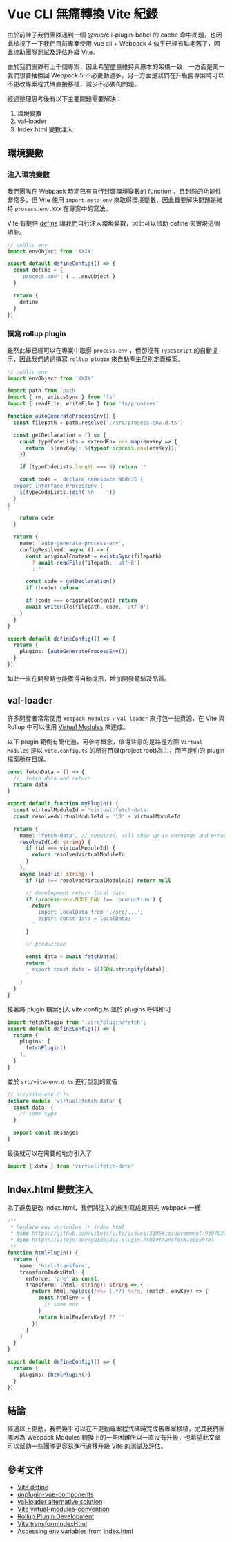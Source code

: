 # Vue CLI 無痛轉換 Vite 紀錄

由於前陣子我們團隊遇到一個 @vue/cli-plugin-babel 的 cache 命中問題，也因此檢視了一下我們目前專案使用 vue cli + Webpack 4 似乎已經有點老舊了，因此協助團隊測試及評估升級 Vite。

由於我們團隊有上千個專案，因此希望盡量維持與原本的架構一致，一方面是萬一我們想要抽換回 Webpack 5 不必更動過多，另一方面是我們在升級舊專案時可以不更改專案程式碼直接移植，減少不必要的問題。

經過整理思考後有以下主要問題需要解決：

1. 環境變數
2. val-loader
3. Index.html 變數注入

## 環境變數

### 注入環境變數

我們團隊在 Webpack 時期已有自行封裝環境變數的 function ，且封裝的功能性非常多，但 Vite 使用 `import.meta.env` 來取得環境變數，因此首要解決問題是維持 `process.env.XXX` 在專案中的寫法。

Vite 有提供 [define](https://vitejs.dev/config/shared-options.html#define) 讓我們自行注入環境變數，因此可以借助 define 來實現這個功能。

```ts
// public env
import envObject from 'XXXX'

export default defineConfig(() => {
  const define = {
    'process.env': { ...envObject }
  }

  return {
    define
  }
})
```

### 撰寫 rollup plugin

雖然此舉已經可以在專案中取得 `process.env` ，但卻沒有 `TypeScript` 的自動提示，因此我們透過撰寫 `rollup plugin` 來自動產生型別定義檔案。

```ts
// public env
import envObject from 'XXXX'

import path from 'path'
import { rm, existsSync } from 'fs'
import { readFile, writeFile } from 'fs/promises'

function autoGenerateProcessEnv() {
  const filepath = path.resolve('./src/process.env.d.ts')

  const getDeclaration = () => {
    const typeCodeLists = extendEnv.env.map(envKey => {
      return `${envKey}: ${typeof process.env[envKey]};`
    })

    if (typeCodeLists.length === 0) return ''

    const code = `declare namespace NodeJS {
  export interface ProcessEnv {
    ${typeCodeLists.join('\n    ')}
  }
}
`
    return code
  }

  return {
    name: 'auto-generate-process-env',
    configResolved: async () => {
      const originalContent = existsSync(filepath)
        ? await readFile(filepath, 'utf-8')
        : ''

      const code = getDeclaration()
      if (!code) return

      if (code === originalContent) return
      await writeFile(filepath, code, 'utf-8')
    }
  }
}

export default defineConfig(() => {
  return {
    plugins: [autoGenerateProcessEnv()]
  }
})
```

如此一來在開發時也能獲得自動提示，增加開發體驗及品質。

## val-loader

許多開發者常常使用 `Webpack Modules` + `val-loader` 來打包一些資源，在 Vite 與 Rollup 中可以使用 [Virtual Modules](https://vitejs.dev/guide/api-plugin.html#virtual-modules-convention) 來達成。

以下 plugin 範例有簡化過，可參考概念，值得注意的是路徑方面 `Virtual Modules` 是以 `vite.config.ts` 的所在目錄(project root)為主，而不是你的 plugin 檔案所在目錄。

```ts
const fetchData = () => {
  //  fetch data and return
  return data
}

export default function myPlugin() {
  const virtualModuleId = 'virtual:fetch-data'
  const resolvedVirtualModuleId = '\0' + virtualModuleId

  return {
    name: 'fetch-data', // required, will show up in warnings and errors
    resolveId(id: string) {
      if (id === virtualModuleId) {
        return resolvedVirtualModuleId
      }
    },
    async load(id: string) {
      if (id !== resolvedVirtualModuleId) return null

      // development return local data
      if (process.env.NODE_ENV !== 'production') {
        return `
          import localData from './src/...';
          export const data = localData;
        `
      }

      // production

      const data = await fetchData()
      return `
        export const data = ${JSON.stringify(data)};
      `
    }
  }
}
```

接著將 plugin 檔案引入 vite.config.ts 並於 plugins 呼叫即可

```ts
import fetchPlugin from './src/plugin/fetch';
export default defineConfig(() => {
  return {
    plugins: [
      fetchPlugin()
    ],
  }
}
```

並於 `src/vite-env.d.ts` 進行型別的宣告

```ts
// src/vite-env.d.ts
declare module 'virtual:fetch-data' {
  const data: {
    // some type
  }

  export const messages
}
```

最後就可以在需要的地方引入了

```ts
import { data } from 'virtual:fetch-data'
```

## Index.html 變數注入

為了避免更改 index.html，我們將注入的規則寫成跟原先 webpack 一樣

```ts
/**
 * Replace env variables in index.html
 * @see https://github.com/vitejs/vite/issues/3105#issuecomment-939703781
 * @see https://vitejs.dev/guide/api-plugin.html#transformindexhtml
 */
function htmlPlugin() {
  return {
    name: 'html-transform',
    transformIndexHtml: {
      enforce: 'pre' as const,
      transform: (html: string): string => {
        return html.replace(/<%= (.*?) %>/g, (match, envKey) => {
          const htmlEnv = {
            // some env
          }
          return htmlEnv[envKey] ?? ''
        })
      }
    }
  }
}

export default defineConfig(() => {
  return {
    plugins: [htmlPlugin()]
  }
})
```

## 結論

經過以上更動，我們幾乎可以在不更動專案程式碼時完成舊專案移植，尤其我們團隊因為 Webpack Modules 轉換上的一些困難所以一直沒有升級，也希望此文章可以幫助一些團隊更容易進行遷移升級 Vite 的測試及評估。

## 參考文件

- [Vite define](https://vitejs.dev/config/shared-options.html#define)
- [unplugin-vue-components](https://github.com/antfu/unplugin-vue-components)
- [val-loader alternative solution](https://github.com/vitejs/vite/discussions/9921)
- [Vite virtual-modules-convention](https://vitejs.dev/guide/api-plugin.html#virtual-modules-convention)
- [Rollup Plugin Development](https://rollupjs.org/guide/en/#a-simple-example)
- [Vite transformIndexHtml](https://vitejs.dev/guide/api-plugin.html#transformindexhtml)
- [Accessing env variables from index.html](https://github.com/vitejs/vite/issues/3105)
